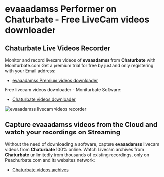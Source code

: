# evaaadamss Performer on Chaturbate - Free LiveCam videos downloader

## Chaturbate Live Videos Recorder

Monitor and record livecam videos of **evaaadamss** from **Chaturbate** with Moniturbate.com
Get a premium trial for free by just and only registering with your Email address:
* [evaaadamss Premium videos downloader](https://moniturbate.com/request-demo-licence-key.html)

Free livecam videos downloader - Moniturbate Software:
* [Chaturbate videos downloader](https://moniturbate.com/moniturbate-download-software.html)

![evaaadamss livecam videos recorder](https://peachurnet.com/templates/moniturbate-software.png)


## Capture evaaadamss videos from the Cloud and watch your recordings on Streaming

Without the need of downloading a software, capture **evaaadamss** livecam videos from **Chaturbate** 100% online.
Watch Livecam archives from **Chaturbate** unlimitedly from thousands of existing recordings, only on Peachurbate.com and its websites network:
* [Chaturbate videos archives](https://peachurnet.com/)